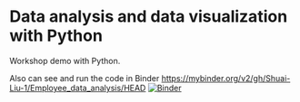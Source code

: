 # Data analysis and data visualization with Python
Workshop demo with Python.

Also can see and run the code in Binder
https://mybinder.org/v2/gh/Shuai-Liu-1/Employee_data_analysis/HEAD
[![Binder](https://mybinder.org/badge_logo.svg)](https://mybinder.org/v2/gh/Shuai-Liu-1/Employee_data_analysis/HEAD)
